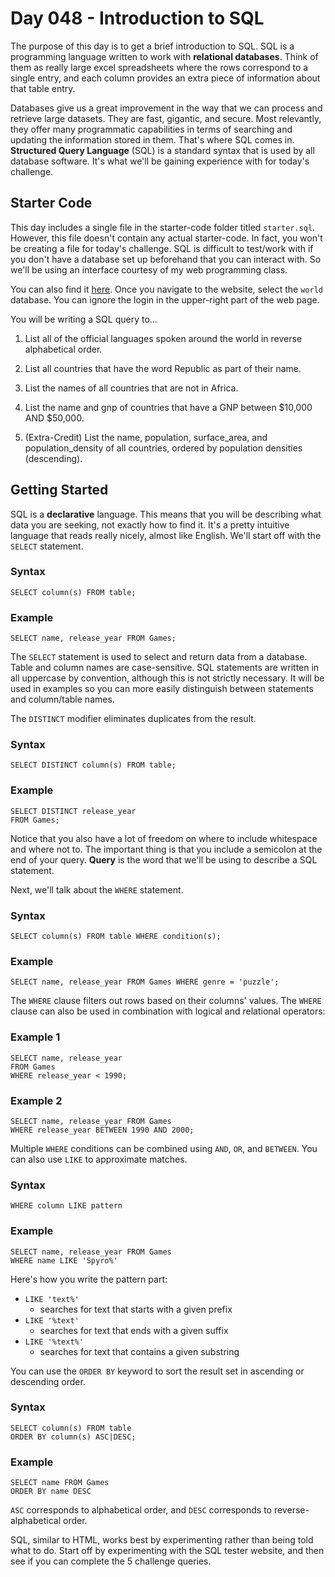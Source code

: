 # Day 048 - Introduction to SQL

The purpose of this day is to get a brief introduction to SQL. SQL is a programming language written to work with **relational databases**. Think of them as really large excel spreadsheets where the rows correspond to a single entry, and each column provides an extra piece of information about that table entry.

Databases give us a great improvement in the way that we can process and retrieve large datasets. They are fast, gigantic, and secure. Most relevantly, they offer many programmatic capabilities in terms of searching and updating the information stored in them. That's where SQL comes in. **Structured Query Language** (SQL) is a standard syntax that is used by all database software. It's what we'll be gaining experience with for today's challenge.

## Starter Code

This day includes a single file in the starter-code folder titled `starter.sql`. However, this file doesn't contain any actual starter-code. In fact, you won't be creating a file for today's challenge. SQL is difficult to test/work with if you don't have a database set up beforehand that you can interact with. So we'll be using an interface courtesy of my web programming class.

You can also find it [here](https://webster.cs.washington.edu/cse154/query/). Once you navigate to the website, select the `world` database. You can ignore the login in the upper-right part of the web page.

You will be writing a SQL query to...

1. List all of the official languages spoken around the world in reverse alphabetical order.

2. List all countries that have the word Republic as part of their name.

3. List the names of all countries that are not in Africa.

4. List the name and gnp of countries that have a GNP between $10,000 AND $50,000.

5. (Extra-Credit) List the name, population, surface_area, and population_density of all countries, ordered by population densities (descending).
  
## Getting Started
  
SQL is a **declarative** language. This means that you will be describing what data you are seeking, not exactly how to find it. It's a pretty intuitive language that reads really nicely, almost like English. We'll start off with the `SELECT` statement.

### Syntax
```
SELECT column(s) FROM table;
```

### Example
```
SELECT name, release_year FROM Games;
```

The `SELECT` statement is used to select and return data from a database. Table and column names are case-sensitive. SQL statements are written in all uppercase by convention, although this is not strictly necessary. It will be used in examples so you can more easily distinguish between statements and column/table names.

The `DISTINCT` modifier eliminates duplicates from the result.

### Syntax
```
SELECT DISTINCT column(s) FROM table;
```

### Example
```
SELECT DISTINCT release_year
FROM Games;
```

Notice that you also have a lot of freedom on where to include whitespace and where not to. The important thing is that you include a semicolon at the end of your query. **Query** is the word that we'll be using to describe a SQL statement.

Next, we'll talk about the `WHERE` statement.

### Syntax
```
SELECT column(s) FROM table WHERE condition(s);
```

### Example
```
SELECT name, release_year FROM Games WHERE genre = 'puzzle';
```

The `WHERE` clause filters out rows based on their columns' values. The `WHERE` clause can also be used in combination with logical and relational operators:

### Example 1
```
SELECT name, release_year
FROM Games
WHERE release_year < 1990;
```
### Example 2
```
SELECT name, release_year FROM Games
WHERE release_year BETWEEN 1990 AND 2000;
```

Multiple `WHERE` conditions can be combined using `AND`, `OR`, and `BETWEEN`. You can also use `LIKE` to approximate matches.

### Syntax
```
WHERE column LIKE pattern
```

### Example
```
SELECT name, release_year FROM Games
WHERE name LIKE 'Spyro%'
```

Here's how you write the pattern part:

* `LIKE 'text%'`
  * searches for text that starts with a given prefix
* `LIKE '%text'`
  * searches for text that ends with a given suffix
* `LIKE '%text%'`
  * searches for text that contains a given substring
  
You can use the `ORDER BY` keyword to sort the result set in ascending or descending order.

### Syntax
```
SELECT column(s) FROM table
ORDER BY column(s) ASC|DESC;
```

### Example
```
SELECT name FROM Games
ORDER BY name DESC
```

`ASC` corresponds to alphabetical order, and `DESC` corresponds to reverse-alphabetical order.

SQL, similar to HTML, works best by experimenting rather than being told what to do. Start off by experimenting with the SQL tester website, and then see if you can complete the 5 challenge queries.
